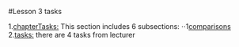 #Lesson 3 tasks

1.[chapterTasks:](./chapterTasks)
This section includes 6 subsections:
⋅⋅1[comparisons](./chapterTasks/comparisons)
2.[tasks:](./tasks) there are 4 tasks from lecturer
